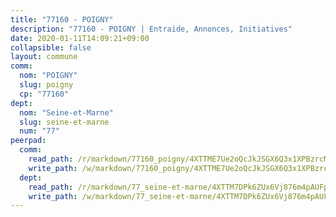 ```yaml
---
title: "77160 - POIGNY"
description: "77160 - POIGNY | Entraide, Annonces, Initiatives"
date: 2020-01-11T14:09:21+09:00
collapsible: false
layout: commune
comm:
  nom: "POIGNY"
  slug: poigny
  cp: "77160"
dept:
  nom: "Seine-et-Marne"
  slug: seine-et-marne
  num: "77"
peerpad:
  comm:
    read_path: /r/markdown/77160_poigny/4XTTME7Ue2oQcJkJSGX6Q3x1XPBzrcM64EJZQfarnrRUVq8iA
    write_path: /w/markdown/77160_poigny/4XTTME7Ue2oQcJkJSGX6Q3x1XPBzrcM64EJZQfarnrRUVq8iA-K3TgTh1gdbKbAf3SED1HokTUe68UiPhiCcArATB5fqiinH1akH7i67PGwPeAJG5hyHKHSMHGZ85S7oLKJZebr4R38W2Lzq5Ke66uy1ijKddZbf8HnJhYHR8gByQt1KHr9TEHZA5c
  dept:
    read_path: /r/markdown/77_seine-et-marne/4XTTM7DPk6ZUx6Vj876m4pAUFpEZk1PGYXzKv3QLmyTWjTXs6
    write_path: /w/markdown/77_seine-et-marne/4XTTM7DPk6ZUx6Vj876m4pAUFpEZk1PGYXzKv3QLmyTWjTXs6-K3TgUJaGRJNFp8j49tUVTq5VduW7vpx3N6uJ8sSkKrVzxRDzpZdLbF1mLKcMnT8itzRZmv16XZL4wqFvZR8fFJrAxyuf5EeqDHSTQ1aggYWWKyYzSaQ4JYFne5XMZkqP9a8WvTGU
---
```


